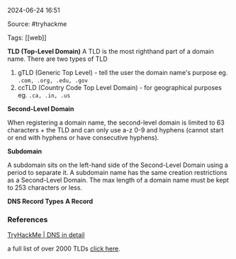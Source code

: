 
2024-06-24 16:51

Source: #tryhackme  

Tags: [[web]]

**TLD (Top-Level Domain)**
A TLD is the most righthand part of a domain name. There are two types of TLD
1. gTLD (Generic Top Level) - tell the user the domain name's purpose eg. `.com, .org, .edu, .gov`
2. ccTLD (Country Code Top Level Domain) - for geographical purposes eg. `.ca, .in, .us`

**Second-Level Domain**

When registering a domain name, the second-level domain is limited to 63 characters + the TLD and can only use a-z 0-9 and hyphens (cannot start or end with hyphens or have consecutive hyphens).

**Subdomain**

A subdomain sits on the left-hand side of the Second-Level Domain using a period to separate it. A subdomain name has the same creation restrictions as a Second-Level Domain. The max length of a domain name must be kept to 253 characters or less. 

**DNS Record Types**
**A Record**



### References
[TryHackMe | DNS in detail](https://tryhackme.com/r/room/dnsindetail)

a full list of over 2000 TLDs [click here](https://data.iana.org/TLD/tlds-alpha-by-domain.txt).